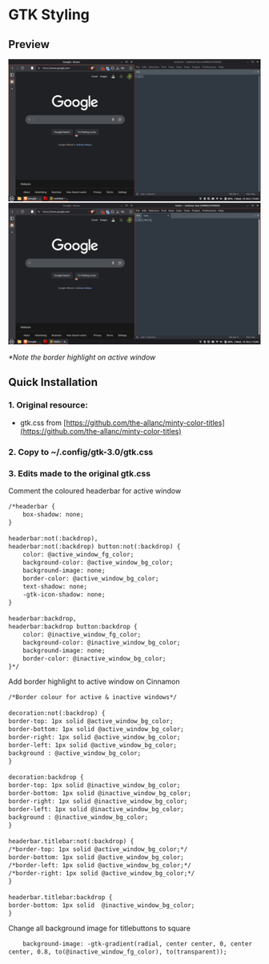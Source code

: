 # GTK Styling

## Preview

![screenshot1](screenshot1.png)
![screenshot2](screeshot2.png)

_*Note the border highlight on active window_

## Quick Installation

### 1. Original resource:
   - gtk.css from [https://github.com/the-allanc/minty-color-titles](https://github.com/the-allanc/minty-color-titles)
### 2. Copy to ~/.config/gtk-3.0/gtk.css
### 3. Edits made to the original gtk.css

Comment the coloured headerbar for active window
```
/*headerbar {
    box-shadow: none;
}

headerbar:not(:backdrop),
headerbar:not(:backdrop) button:not(:backdrop) {
    color: @active_window_fg_color;
    background-color: @active_window_bg_color;
    background-image: none;
    border-color: @active_window_bg_color;
    text-shadow: none;
    -gtk-icon-shadow: none;
}

headerbar:backdrop,
headerbar:backdrop button:backdrop {
    color: @inactive_window_fg_color;
    background-color: @inactive_window_bg_color;
    background-image: none;
    border-color: @inactive_window_bg_color;
}*/
```

Add border highlight to active window on Cinnamon
```
/*Border colour for active & inactive windows*/

decoration:not(:backdrop) {
border-top: 1px solid @active_window_bg_color;
border-bottom: 1px solid @active_window_bg_color;
border-right: 1px solid @active_window_bg_color;
border-left: 1px solid @active_window_bg_color;
background : @active_window_bg_color;
}

decoration:backdrop {
border-top: 1px solid @inactive_window_bg_color;
border-bottom: 1px solid @inactive_window_bg_color;
border-right: 1px solid @inactive_window_bg_color;
border-left: 1px solid @inactive_window_bg_color;
background : @inactive_window_bg_color;
}

headerbar.titlebar:not(:backdrop) {
/*border-top: 1px solid @active_window_bg_color;*/
border-bottom: 1px solid @active_window_bg_color;
/*border-left: 1px solid @active_window_bg_color;*/
/*border-right: 1px solid @active_window_bg_color;*/
}

headerbar.titlebar:backdrop {
border-bottom: 1px solid  @inactive_window_bg_color;
}

```

Change all background image for titlebuttons to square
```
    background-image: -gtk-gradient(radial, center center, 0, center center, 0.8, to(@inactive_window_fg_color), to(transparent));
```
